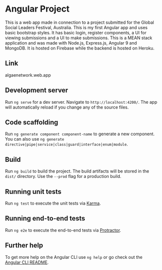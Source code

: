 # Angular Project

This is a web app made in connection to a project submitted for the Global Social Leaders Festival, Australia. This is my first Angular app and uses basic bootstrap styles.
It has basic login, register components, a UI for viewing submissions and a UI to make submissions.
This is a MEAN stack application and was made with Node.js, Express.js, Angular 9 and MongoDB.
It is hosted on Firebase while the backend is hosted on Heroku.

## Link

algaenetwork.web.app

## Development server

Run `ng serve` for a dev server. Navigate to `http://localhost:4200/`. The app will automatically reload if you change any of the source files.

## Code scaffolding

Run `ng generate component component-name` to generate a new component. You can also use `ng generate directive|pipe|service|class|guard|interface|enum|module`.

## Build

Run `ng build` to build the project. The build artifacts will be stored in the `dist/` directory. Use the `--prod` flag for a production build.

## Running unit tests

Run `ng test` to execute the unit tests via [Karma](https://karma-runner.github.io).

## Running end-to-end tests

Run `ng e2e` to execute the end-to-end tests via [Protractor](http://www.protractortest.org/).

## Further help

To get more help on the Angular CLI use `ng help` or go check out the [Angular CLI README](https://github.com/angular/angular-cli/blob/master/README.md).
